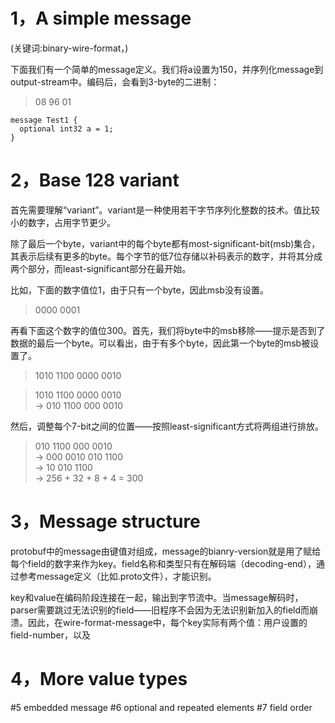 # 1，A simple message
(关键词:binary-wire-format，)

下面我们有一个简单的message定义。我们将a设置为150，并序列化message到output-stream中。编码后，会看到3-byte的二进制：
>08 96 01

```
message Test1 {
  optional int32 a = 1;
}
```

# 2，Base 128 variant

首先需要理解“variant”。variant是一种使用若干字节序列化整数的技术。值比较小的数字，占用字节更少。

除了最后一个byte，variant中的每个byte都有most-significant-bit(msb)集合，其表示后续有更多的byte。每个字节的低7位存储以补码表示的数字，并将其分成两个部分，而least-significant部分在最开始。

比如，下面的数字值位1，由于只有一个byte，因此msb没有设置。

>0000 0001

再看下面这个数字的值位300。首先，我们将byte中的msb移除——提示是否到了数据的最后一个byte。可以看出，由于有多个byte，因此第一个byte的msb被设置了。

>1010 1100 0000 0010

>1010 1100 0000 0010    
-> 010 1100 000 0010

然后，调整每个7-bit之间的位置——按照least-significant方式将两组进行排放。

> 010 1100 000 0010    
-> 000 0010 010 1100    
-> 10 010 1100    
-> 256 + 32 + 8 + 4 = 300

# 3，Message structure
protobuf中的message由键值对组成，message的bianry-version就是用了赋给每个field的数字来作为key。field名称和类型只有在解码端（decoding-end），通过参考message定义（比如.proto文件），才能识别。

key和value在编码阶段连接在一起，输出到字节流中。当message解码时，parser需要跳过无法识别的field——旧程序不会因为无法识别新加入的field而崩溃。因此，在wire-format-message中，每个key实际有两个值：用户设置的field-number，以及



# 4，More value types
#5 embedded message
#6 optional and repeated elements
#7 field order
